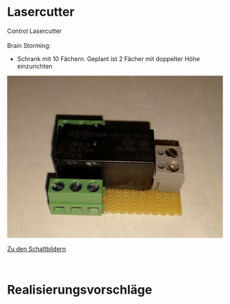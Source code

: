 # Lasercutter
Control Lasercutter
<br><br>
Brain Storming:
- Schrank mit 10 Fächern. Geplant ist 2 Fächer mit doppelter Höhe einzurichten
  
![Relais_1](doc/IMG_20201015_221211.jpg)


[Zu den Schaltbildern](doc/Schaltpläne_gr_LasercutterV6.pdf)<br>

<br>
<h1>Realisierungsvorschläge</h1> <br>



